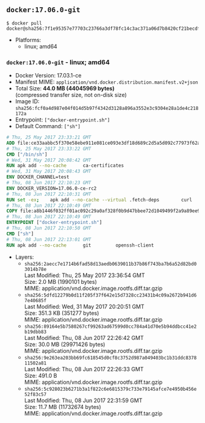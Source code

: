## `docker:17.06.0-git`

```console
$ docker pull docker@sha256:7f1e95357e77703c23766a3df78fc14c3ac371a06d7b8420cf21becdf63b0727
```

-	Platforms:
	-	linux; amd64

### `docker:17.06.0-git` - linux; amd64

-	Docker Version: 17.03.1-ce
-	Manifest MIME: `application/vnd.docker.distribution.manifest.v2+json`
-	Total Size: **44.0 MB (44045969 bytes)**  
	(compressed transfer size, not on-disk size)
-	Image ID: `sha256:fcf0a4d987e04f014d5b97f4342d3128a896a3552e3c9304e28a1de4c218172a`
-	Entrypoint: `["docker-entrypoint.sh"]`
-	Default Command: `["sh"]`

```dockerfile
# Thu, 25 May 2017 23:33:21 GMT
ADD file:ce33aabbc5f370e58ebe911e081ce093e3df18d689c2d5a5d092c77973f62a54 in / 
# Thu, 25 May 2017 23:33:22 GMT
CMD ["/bin/sh"]
# Wed, 31 May 2017 20:08:42 GMT
RUN apk add --no-cache 		ca-certificates
# Wed, 31 May 2017 20:08:43 GMT
ENV DOCKER_CHANNEL=test
# Thu, 08 Jun 2017 22:10:23 GMT
ENV DOCKER_VERSION=17.06.0-ce-rc2
# Thu, 08 Jun 2017 22:10:31 GMT
RUN set -ex; 	apk add --no-cache --virtual .fetch-deps 		curl 		tar 	; 		apkArch="$(apk --print-arch)"; 	case "$apkArch" in 		x86_64) dockerArch='x86_64' ;; 		s390x) dockerArch='s390x' ;; 		*) echo >&2 "error: unsupported architecture ($apkArch)"; exit 1 ;;	esac; 		if ! curl -fL -o docker.tgz "https://download.docker.com/linux/static/${DOCKER_CHANNEL}/${dockerArch}/docker-${DOCKER_VERSION}-${dockerArch}.tgz"; then 		if ! curl -fL -o docker.tgz "https://download.docker.com/linux/static/${DOCKER_CHANNEL}/${dockerArch}/docker-${DOCKER_VERSION}.tgz"; then 			echo >&2 "error: failed to download 'docker-${DOCKER_VERSION}' from '${DOCKER_CHANNEL}' for '${dockerArch}'"; 			exit 1; 		fi; 	fi; 		tar --extract 		--file docker.tgz 		--strip-components 1 		--directory /usr/local/bin/ 	; 	rm docker.tgz; 		apk del .fetch-deps; 		dockerd -v; 	docker -v
# Thu, 08 Jun 2017 22:10:49 GMT
COPY file:a8b1446f032ff01ac092c29a0af328f0b9d47bbee72d1049499f2a9a89ee988a in /usr/local/bin/ 
# Thu, 08 Jun 2017 22:10:49 GMT
ENTRYPOINT ["docker-entrypoint.sh"]
# Thu, 08 Jun 2017 22:10:50 GMT
CMD ["sh"]
# Thu, 08 Jun 2017 22:13:01 GMT
RUN apk add --no-cache 		git 		openssh-client
```

-	Layers:
	-	`sha256:2aecc7e1714b6fad58d13aedb0639011b37b86f743ba7b6a52d82bd03014b78e`  
		Last Modified: Thu, 25 May 2017 23:36:54 GMT  
		Size: 2.0 MB (1990101 bytes)  
		MIME: application/vnd.docker.image.rootfs.diff.tar.gzip
	-	`sha256:5dfd12279b0d11f205f37f642e15d7328cc23431b4c09a2672b941d67e40685f`  
		Last Modified: Wed, 31 May 2017 20:20:51 GMT  
		Size: 351.3 KB (351277 bytes)  
		MIME: application/vnd.docker.image.rootfs.diff.tar.gzip
	-	`sha256:89164e5b7580267cf99263ad67599d0cc784a41d70e5b94ddbcc41e2b19dbb83`  
		Last Modified: Thu, 08 Jun 2017 22:26:42 GMT  
		Size: 30.0 MB (29971426 bytes)  
		MIME: application/vnd.docker.image.rootfs.diff.tar.gzip
	-	`sha256:9e263ea203bb69fc618545d0cf8c3752d987a049403bc1b31ddc837811502a81`  
		Last Modified: Thu, 08 Jun 2017 22:26:33 GMT  
		Size: 491.0 B  
		MIME: application/vnd.docker.image.rootfs.diff.tar.gzip
	-	`sha256:5c928023b6271b3a1f822c6e6815379c733e79145afce7e4950b456e52f83c57`  
		Last Modified: Thu, 08 Jun 2017 22:31:59 GMT  
		Size: 11.7 MB (11732674 bytes)  
		MIME: application/vnd.docker.image.rootfs.diff.tar.gzip
